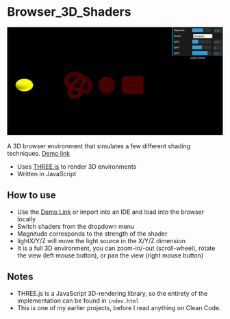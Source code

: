 # Browser_3D_Shaders

<img src="/demo_gifs/web_3D_shaders.gif" width=700/>

A 3D browser environment that simulates a few different shading techniques. [Demo link](https://computer-graphics-shaders.herokuapp.com/)

- Uses [THREE.js](https://threejs.org/) to render 3D environments
- Written in JavaScript

## How to use
- Use the [Demo Link](https://computer-graphics-shaders.herokuapp.com/) or import  into an IDE and load into the browser locally 
- Switch shaders from the dropdown menu
- Magnitude corresponds to the strength of the shader
- lightX/Y/Z will move the light source in the X/Y/Z dimension
- It is a full 3D environment, you can zoom-in/-out (scroll-wheel), rotate the view (left mouse button), or pan the view (right mouse button)

## Notes
- THREE.js is a JavaScript 3D-rendering library, so the entirety of the implementation can be found in `index.html`
- This is one of my earlier projects, before I read anything on Clean Code.
